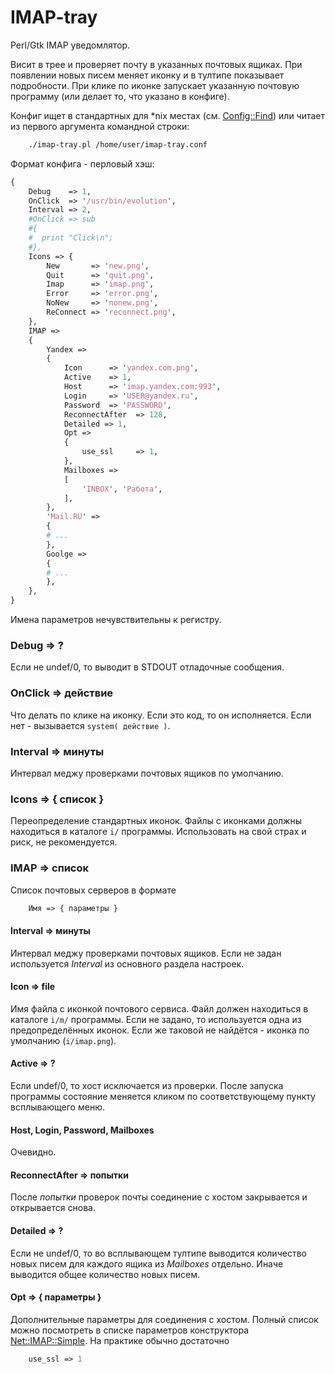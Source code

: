 # IMAP-tray
Perl/Gtk IMAP уведомлятор.

Висит в трее и проверяет почту в указанных почтовых ящиках. При появлении новых писем меняет иконку и в тултипе показывает подробности. При клике по иконке запускает указанную почтовую программу (или делает то, что указано в конфиге).

Конфиг ищет в стандартных для *nix местах (см. [Config::Find](https://metacpan.org/pod/Config::Find)) или читает из первого аргумента командной строки:

```bash
    ./imap-tray.pl /home/user/imap-tray.conf
```

Формат конфига - перловый хэш:

```perl
{
    Debug    => 1,
    OnClick  => '/usr/bin/evolution',
    Interval => 2,
    #OnClick => sub
    #{
    #  print "Click\n";  
    #},
    Icons => {
        New       => 'new.png',
        Quit      => 'quit.png',
        Imap      => 'imap.png',
        Error     => 'error.png',
        NoNew     => 'nonew.png',
        ReConnect => 'reconnect.png',
    },
    IMAP =>
    {
        Yandex => 
        {
            Icon      => 'yandex.com.png',
            Active    => 1,
            Host      => 'imap.yandex.com:993',
            Login     => 'USER@yandex.ru',
            Password  => 'PASSWORD',
            ReconnectAfter  => 128,
            Detailed => 1, 
            Opt =>
            {
                use_ssl     => 1,
            },
            Mailboxes =>
            [
                'INBOX', 'Работа',
            ],
        },
        'Mail.RU' => 
        {
        # ...
        },
        Goolge => 
        {
        # ...
        },
    },
}
```

Имена параметров нечувствительны к регистру.

### Debug => ?

Если не undef/0, то выводит в STDOUT отладочные сообщения.

### OnClick => действие

Что делать по клике на иконку. Если это код, то он исполняется. Если нет - вызывается `system( действие )`.

### Interval => минуты

Интервал меджу проверками почтовых ящиков по умолчанию.

### Icons => { список }

Переопределение стандартных иконок. Файлы с иконками должны находиться в каталоге `i/` программы. Использовать на свой страх и риск, не рекомендуется.

### IMAP => список

Список почтовых серверов в формате

```perl
    Имя => { параметры }
```

#### Interval => минуты

Интервал меджу проверками почтовых ящиков. Если не задан используется *Interval* из основного раздела настроек.

#### Icon => file

Имя файла с иконкой почтового сервиса. Файл должен находиться в каталоге `i/m/` программы. Если не задано, то используется одна из предопределённых иконок. Если же таковой не найдётся - иконка по умолчанию (`i/imap.png`).

#### Active => ?

Если undef/0, то хост исключается из проверки. После запуска программы состояние меняется кликом по соответствующему пункту всплывающего меню.

#### Host, Login, Password, Mailboxes

Очевидно.

#### ReconnectAfter => попытки

После *попытки* проверок почты соединение с хостом закрывается и открывается снова.

#### Detailed => ?

Если не undef/0, то во всплывающем тултипе выводится количество новых писем для каждого ящика из *Mailboxes* отдельно. Иначе выводится общее количество новых писем.

#### Opt => { параметры }

Дополнительные параметры для соединения с хостом. Полный список можно посмотреть в списке параметров конструктора [Net::IMAP::Simple](https://metacpan.org/pod/Net::IMAP::Simple#new). На практике обычно достаточно 

```perl
    use_ssl => 1
```
